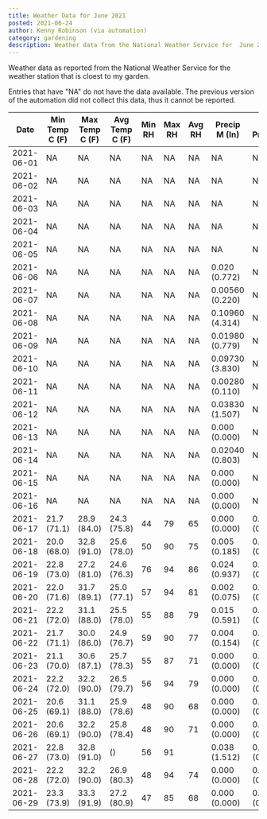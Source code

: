 ```yaml
---
title: Weather Data for June 2021
posted: 2021-06-24
author: Kenny Robinson (via automation)
category: gardening
description: Weather data from the National Weather Service for  June 2021
---
```


Weather data as reported from the National Weather Service for the weather station 
that is cloest to my garden.

Entries that have "NA" do not have the data available. The previous version of the automation did not 
collect this data, thus it cannot be reported.

|Date|Min Temp C (F)|Max Temp C (F)|Avg Temp C (F)|Min RH|Max RH|Avg RH|Precip M (In)|Avg Precip/Hr|
|---|---|---|---|---|---|---|---|---|
|2021-06-01|NA|NA|NA|NA|NA|NA|NA|NA|
|2021-06-02|NA|NA|NA|NA|NA|NA|NA|NA|
|2021-06-03|NA|NA|NA|NA|NA|NA|NA|NA|
|2021-06-04|NA|NA|NA|NA|NA|NA|NA|NA|
|2021-06-05|NA|NA|NA|NA|NA|NA|NA|NA|
|2021-06-06|NA|NA|NA|NA|NA|NA|0.020 (0.772)|NA|
|2021-06-07|NA|NA|NA|NA|NA|NA|0.00560 (0.220)|NA|
|2021-06-08|NA|NA|NA|NA|NA|NA|0.10960 (4.314)|NA|
|2021-06-09|NA|NA|NA|NA|NA|NA|0.01980 (0.779)|NA|
|2021-06-10|NA|NA|NA|NA|NA|NA|0.09730 (3.830)|NA|
|2021-06-11|NA|NA|NA|NA|NA|NA|0.00280 (0.110)|NA|
|2021-06-12|NA|NA|NA|NA|NA|NA|0.03830 (1.507)|NA|
|2021-06-13|NA|NA|NA|NA|NA|NA|0.000 (0.000)|NA|
|2021-06-14|NA|NA|NA|NA|NA|NA|0.02040 (0.803)|NA|
|2021-06-15|NA|NA|NA|NA|NA|NA|0.000 (0.000)|NA|
|2021-06-16|NA|NA|NA|NA|NA|NA|0.000 (0.000)|NA|
|2021-06-17|21.7 (71.1)|28.9 (84.0)|24.3 (75.8)|44|79|65|0.000 (0.000)|0.000 (0.000)|
|2021-06-18|20.0 (68.0)|32.8 (91.0)|25.6 (78.0)|50|90|75|0.005 (0.185)|0.007 (0.007)|
|2021-06-19|22.8 (73.0)|27.2 (81.0)|24.6 (76.3)|76|94|86|0.024 (0.937)|0.022 (0.022)|
|2021-06-20|22.0 (71.6)|31.7 (89.1)|25.0 (77.1)|57|94|81|0.002 (0.075)|0.002 (0.002)|
|2021-06-21|22.2 (72.0)|31.1 (88.0)|25.5 (78.0)|55|88|79|0.015 (0.591)|0.018 (0.018)|
|2021-06-22|21.7 (71.1)|30.0 (86.0)|24.9 (76.7)|59|90|77|0.004 (0.154)|0.005 (0.005)|
|2021-06-23|21.1 (70.0)|30.6 (87.1)|25.7 (78.3)|55|87|71|0.000 (0.000)|0.000 (0.000)|
|2021-06-24|22.2 (72.0)|32.2 (90.0)|26.5 (79.7)|56|94|79|0.000 (0.000)|0.000 (0.000)|
|2021-06-25|20.6 (69.1)|31.1 (88.0)|25.9 (78.6)|48|90|68|0.000 (0.000)|0.000 (0.000)|
|2021-06-26|20.6 (69.1)|32.2 (90.0)|25.8 (78.4)|48|90|71|0.000 (0.000)|0.000 (0.000)|
|2021-06-27|22.8 (73.0)|32.8 (91.0)| ()|56|91||0.038 (1.512)|0.044 (0.044)|
|2021-06-28|22.2 (72.0)|32.2 (90.0)|26.9 (80.3)|48|94|74|0.000 (0.000)|0.000 (0.000)|
|2021-06-29|23.3 (73.9)|33.3 (91.9)|27.2 (80.9)|47|85|68|0.000 (0.000)|0.000 (0.000)|
